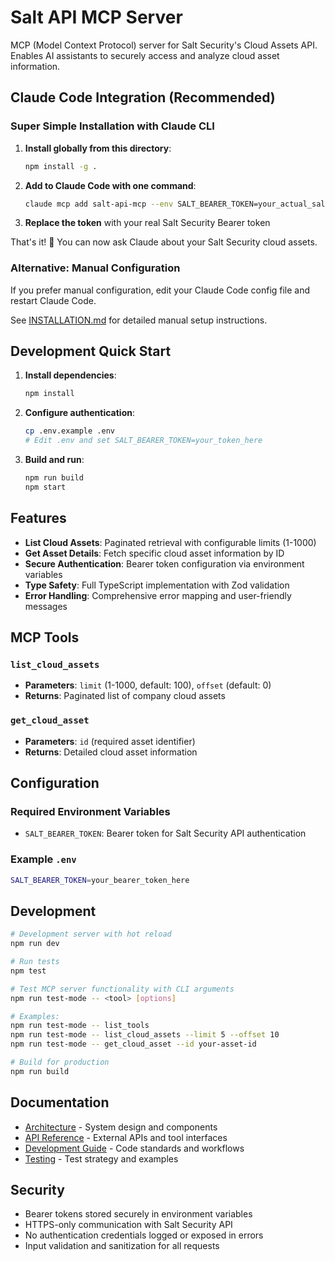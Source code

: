 # Salt API MCP Server

MCP (Model Context Protocol) server for Salt Security's Cloud Assets API. Enables AI assistants to securely access and analyze cloud asset information.

## Claude Code Integration (Recommended)

### Super Simple Installation with Claude CLI

1. **Install globally from this directory**:
   ```bash
   npm install -g .
   ```

2. **Add to Claude Code with one command**:
   ```bash
   claude mcp add salt-api-mcp --env SALT_BEARER_TOKEN=your_actual_salt_security_bearer_token_here -- salt-api-mcp
   ```

3. **Replace the token** with your real Salt Security Bearer token

That's it! 🎉 You can now ask Claude about your Salt Security cloud assets.

### Alternative: Manual Configuration

If you prefer manual configuration, edit your Claude Code config file and restart Claude Code.

See [INSTALLATION.md](INSTALLATION.md) for detailed manual setup instructions.

## Development Quick Start

1. **Install dependencies**:
   ```bash
   npm install
   ```

2. **Configure authentication**:
   ```bash
   cp .env.example .env
   # Edit .env and set SALT_BEARER_TOKEN=your_token_here
   ```

3. **Build and run**:
   ```bash
   npm run build
   npm start
   ```

## Features

- **List Cloud Assets**: Paginated retrieval with configurable limits (1-1000)
- **Get Asset Details**: Fetch specific cloud asset information by ID
- **Secure Authentication**: Bearer token configuration via environment variables
- **Type Safety**: Full TypeScript implementation with Zod validation
- **Error Handling**: Comprehensive error mapping and user-friendly messages

## MCP Tools

### `list_cloud_assets`
- **Parameters**: `limit` (1-1000, default: 100), `offset` (default: 0)
- **Returns**: Paginated list of company cloud assets

### `get_cloud_asset`  
- **Parameters**: `id` (required asset identifier)
- **Returns**: Detailed cloud asset information

## Configuration

### Required Environment Variables
- `SALT_BEARER_TOKEN`: Bearer token for Salt Security API authentication

### Example `.env`
```bash
SALT_BEARER_TOKEN=your_bearer_token_here
```

## Development

```bash
# Development server with hot reload
npm run dev

# Run tests
npm test

# Test MCP server functionality with CLI arguments
npm run test-mode -- <tool> [options]

# Examples:
npm run test-mode -- list_tools
npm run test-mode -- list_cloud_assets --limit 5 --offset 10
npm run test-mode -- get_cloud_asset --id your-asset-id

# Build for production
npm run build
```

## Documentation

- [Architecture](ai-docs/ARCHITECTURE.md) - System design and components
- [API Reference](ai-docs/API.md) - External APIs and tool interfaces  
- [Development Guide](ai-docs/DEVELOPMENT.md) - Code standards and workflows
- [Testing](ai-docs/TESTING.md) - Test strategy and examples

## Security

- Bearer tokens stored securely in environment variables
- HTTPS-only communication with Salt Security API
- No authentication credentials logged or exposed in errors
- Input validation and sanitization for all requests